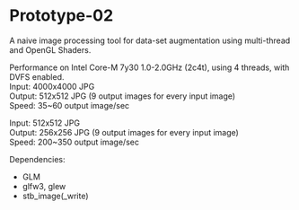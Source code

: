 # Prototype-02
A naive image processing tool for data-set augmentation using multi-thread and OpenGL Shaders.
  
Performance on Intel Core-M 7y30 1.0-2.0GHz (2c4t), using 4 threads, with DVFS enabled.  
Input: 4000x4000 JPG  
Output: 512x512 JPG (9 output images for every input image)  
Speed: 35~60 output image/sec  
  
Input: 512x512 JPG  
Output: 256x256 JPG (9 output images for every input image)  
Speed: 200~350 output image/sec  

Dependencies:
- GLM
- glfw3, glew
- stb_image(_write)
